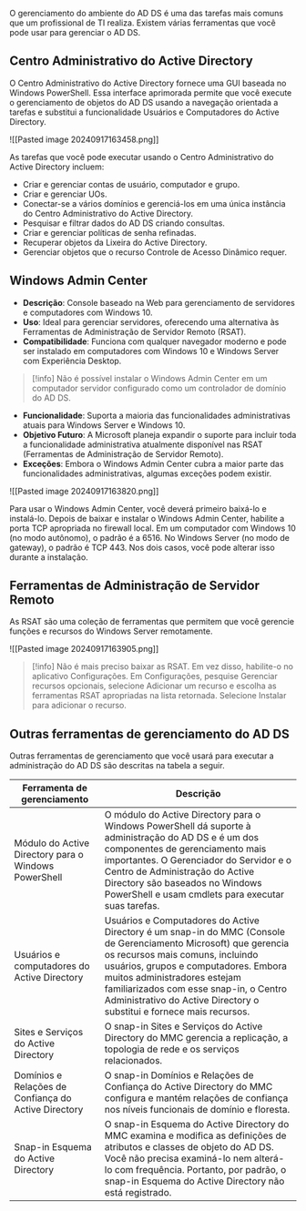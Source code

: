 O gerenciamento do ambiente do AD DS é uma das tarefas mais comuns que um profissional de TI realiza. Existem várias ferramentas que você pode usar para gerenciar o AD DS.

## Centro Administrativo do Active Directory

O Centro Administrativo do Active Directory fornece uma GUI baseada no Windows PowerShell. Essa interface aprimorada permite que você execute o gerenciamento de objetos do AD DS usando a navegação orientada a tarefas e substitui a funcionalidade Usuários e Computadores do Active Directory.

![[Pasted image 20240917163458.png]]

As tarefas que você pode executar usando o Centro Administrativo do Active Directory incluem:

- Criar e gerenciar contas de usuário, computador e grupo.
- Criar e gerenciar UOs.
- Conectar-se a vários domínios e gerenciá-los em uma única instância do Centro Administrativo do Active Directory.
- Pesquisar e filtrar dados do AD DS criando consultas.
- Criar e gerenciar políticas de senha refinadas.
- Recuperar objetos da Lixeira do Active Directory.
- Gerenciar objetos que o recurso Controle de Acesso Dinâmico requer.

## Windows Admin Center

- **Descrição**: Console baseado na Web para gerenciamento de servidores e computadores com Windows 10.
- **Uso**: Ideal para gerenciar servidores, oferecendo uma alternativa às Ferramentas de Administração de Servidor Remoto (RSAT).
- **Compatibilidade**: Funciona com qualquer navegador moderno e pode ser instalado em computadores com Windows 10 e Windows Server com Experiência Desktop.

>[!info]
>Não é possível instalar o Windows Admin Center em um computador servidor configurado como um controlador de domínio do AD DS.

- **Funcionalidade**: Suporta a maioria das funcionalidades administrativas atuais para Windows Server e Windows 10.
- **Objetivo Futuro**: A Microsoft planeja expandir o suporte para incluir toda a funcionalidade administrativa atualmente disponível nas RSAT (Ferramentas de Administração de Servidor Remoto).
- **Exceções**: Embora o Windows Admin Center cubra a maior parte das funcionalidades administrativas, algumas exceções podem existir.

![[Pasted image 20240917163820.png]]

Para usar o Windows Admin Center, você deverá primeiro baixá-lo e instalá-lo. Depois de baixar e instalar o Windows Admin Center, habilite a porta TCP apropriada no firewall local. Em um computador com Windows 10 (no modo autônomo), o padrão é a 6516. No Windows Server (no modo de gateway), o padrão é TCP 443. Nos dois casos, você pode alterar isso durante a instalação.

## Ferramentas de Administração de Servidor Remoto
As RSAT são uma coleção de ferramentas que permitem que você gerencie funções e recursos do Windows Server remotamente.

![[Pasted image 20240917163905.png]]

>[!info]
>Não é mais preciso baixar as RSAT. Em vez disso, habilite-o no aplicativo Configurações. Em Configurações, pesquise Gerenciar recursos opcionais, selecione Adicionar um recurso e escolha as ferramentas RSAT apropriadas na lista retornada. Selecione Instalar para adicionar o recurso.

## Outras ferramentas de gerenciamento do AD DS

Outras ferramentas de gerenciamento que você usará para executar a administração do AD DS são descritas na tabela a seguir.

|Ferramenta de gerenciamento|**Descrição**|
|---|---|
|Módulo do Active Directory para o Windows PowerShell|O módulo do Active Directory para o Windows PowerShell dá suporte à administração do AD DS e é um dos componentes de gerenciamento mais importantes. O Gerenciador do Servidor e o Centro de Administração do Active Directory são baseados no Windows PowerShell e usam cmdlets para executar suas tarefas.|
|Usuários e computadores do Active Directory|Usuários e Computadores do Active Directory é um snap-in do MMC (Console de Gerenciamento Microsoft) que gerencia os recursos mais comuns, incluindo usuários, grupos e computadores. Embora muitos administradores estejam familiarizados com esse snap-in, o Centro Administrativo do Active Directory o substitui e fornece mais recursos.|
|Sites e Serviços do Active Directory|O snap-in Sites e Serviços do Active Directory do MMC gerencia a replicação, a topologia de rede e os serviços relacionados.|
|Domínios e Relações de Confiança do Active Directory|O snap-in Domínios e Relações de Confiança do Active Directory do MMC configura e mantém relações de confiança nos níveis funcionais de domínio e floresta.|
|Snap-in Esquema do Active Directory|O snap-in Esquema do Active Directory do MMC examina e modifica as definições de atributos e classes de objeto do AD DS. Você não precisa examiná-lo nem alterá-lo com frequência. Portanto, por padrão, o snap-in Esquema do Active Directory não está registrado.|


















